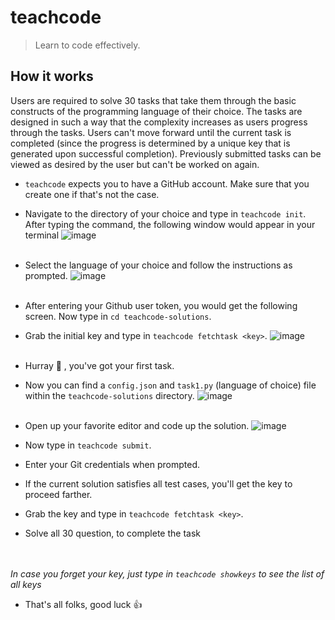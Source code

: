 # teachcode

> Learn to code effectively.

## How it works

Users are required to solve 30 tasks that take them through the basic constructs of the programming language of their choice. The tasks are designed in such a way that the complexity increases as users progress through the tasks. Users can't move forward until the current task is completed (since the progress is determined by a unique key that is generated upon successful completion). Previously submitted tasks can be viewed as desired by the user but can't be worked on again.

- `teachcode` expects you to have a GitHub account. Make sure that you create one if that's not the case.
- Navigate to the directory of your choice and type in `teachcode init`. After typing the command, the following window would appear in your terminal
![image](https://user-images.githubusercontent.com/59525675/71776957-9b5c5500-2fbf-11ea-93fa-830f0842ac72.png)
&nbsp;\
&nbsp;


- Select the language of your choice and follow the instructions as prompted.
![image](https://user-images.githubusercontent.com/43414928/71539868-c82dbe00-2968-11ea-997d-bb1e8ca01295.png)
&nbsp;\
&nbsp;

- After entering your Github user token, you would get the following screen. Now type in `cd teachcode-solutions`.
- Grab the initial key and type in `teachcode fetchtask <key>`.
![image](https://user-images.githubusercontent.com/59525675/71777005-669ccd80-2fc0-11ea-8cc3-ea1c729c18da.png)
&nbsp;\
&nbsp;

- Hurray :tada: , you've got your first task.
- Now you can find a `config.json` and `task1.py` (language of choice) file within the `teachcode-solutions` directory.
![image](https://user-images.githubusercontent.com/59525675/71777696-458caa80-2fc9-11ea-9b07-89e6fc9f9432.png)
&nbsp;\
&nbsp;

- Open up your favorite editor and code up the solution.
![image](https://user-images.githubusercontent.com/59525675/71777665-065e5980-2fc9-11ea-80d8-a4b34ad8657d.png)
- Now type in `teachcode submit`.
- Enter your Git credentials when prompted.
- If the current solution satisfies all test cases, you'll get the key to proceed farther.
- Grab the key and type in `teachcode fetchtask <key>`.  
- Solve all 30 question, to complete the task 
&nbsp;\
&nbsp;\
&nbsp;

*In case you forget your key, just type in `teachcode showkeys` to see the list of all keys*
- That's all folks, good luck :+1:



